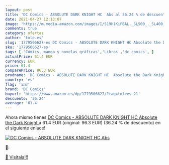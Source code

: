 ```yaml
---
layout: post
title: 'DC Comics - ABSOLUTE DARK KNIGHT HC  Abs al 36.24 % de descuento'
date: 2021-04-27 12:13:07
image: 'https://m.media-amazon.com/images/I/519H1KiFBAL._SL500_._SL400_.jpg'
comments: true
category: ofertas
author: 'tole.es'
slug: '1779506627-es DC Comics - ABSOLUTE DARK KNIGHT HC Absolute the Dark Knight'
sku: '1779506627-es'
tags: [ 'Cómics, manga y novelas gráficas','Libros','dc comics', ]
actualPrice: 61.4 EUR
currency: EUR
price: 61.4
comparePrice: 96.3 EUR
prodname: 'DC Comics - ABSOLUTE DARK KNIGHT HC  Absolute the Dark Knight '
country: 'es'
flag: '🇪🇸'
brand: 'DC Comics'
buyurl: 'https://www.amazon.es/dp/1779506627/?tag=tolees-21'
descuento: '36.24'
average: '61.4'
---
```


Ahora mismo tienes [DC Comics - ABSOLUTE DARK KNIGHT HC  Absolute the Dark Knight ](https://www.amazon.es/dp/1779506627/?tag=tolees-21) a 61.4 EUR (original: 96.3 EUR) (36.24 %  de descuento) en el siguiente enlace!

[![DC Comics - ABSOLUTE DARK KNIGHT HC  Abs](https://m.media-amazon.com/images/I/519H1KiFBAL._SL500_._SL400_.jpg)](https://www.amazon.es/dp/1779506627/?tag=tolees-21)

🔎:


[🛒 Visítala!!!](https://www.amazon.es/dp/1779506627/?tag=tolees-21)
